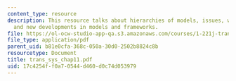 ```yaml
---
content_type: resource
description: This resource talks about hierarchies of models, issues, why we model
  and new developments in models and frameworks.
file: https://ol-ocw-studio-app-qa.s3.amazonaws.com/courses/1-221j-transportation-systems-fall-2004/17c4254ff0a70544d460d0c74d053979_trans_sys_chap11.pdf
file_type: application/pdf
parent_uid: b81e0cfa-368c-050a-30d0-2502b8824c8b
resourcetype: Document
title: trans_sys_chap11.pdf
uid: 17c4254f-f0a7-0544-d460-d0c74d053979
---
```

